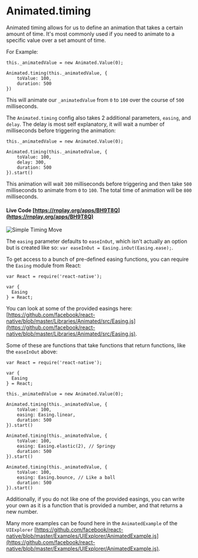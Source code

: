 # Animated.timing

Animated timing allows for us to define an animation that takes a certain amount of time. It's most commonly used if you need to animate to a specific value over a set amount of time.

For Example:
```
this._animatedValue = new Animated.Value(0);

Animated.timing(this._animatedValue, {
	toValue: 100,
	duration: 500
})
```

This will animate our `_animatedValue` from `0` to `100` over the course of `500` milliseconds.

The `Animated.timing` config also takes 2 additional parameters, `easing`, and `delay`. The delay is most self explanatory, it will wait a number of milliseconds before triggering the animation:

```
this._animatedValue = new Animated.Value(0);

Animated.timing(this._animatedValue, {
	toValue: 100,
	delay: 300,
	duration: 500
}).start()
```

This animation will wait `300` milliseconds before triggering and then take `500` milliseconds to animate from `0` to `100`. The total time of animation will be `800` milliseconds.


#### Live Code [https://rnplay.org/apps/BH9T8Q](https://rnplay.org/apps/BH9T8Q)

![Simple Timing Move](images/SimpleTimingMove.gif)


The  `easing` parameter defaults to `easeInOut`, which isn't actually an option but is created like so: `var easeInOut = Easing.inOut(Easing.ease);`.

To get access to a bunch of pre-defined easing functions, you can require the `Easing` module from React:

```
var React = require('react-native');

var {
  Easing
} = React;
```

You can look at some of the provided easings here: [https://github.com/facebook/react-native/blob/master/Libraries/Animated/src/Easing.js](https://github.com/facebook/react-native/blob/master/Libraries/Animated/src/Easing.js).

Some of these are functions that take functions that return functions, like the `easeInOut` above:

```
var React = require('react-native');

var {
  Easing
} = React;

this._animatedValue = new Animated.Value(0);

Animated.timing(this._animatedValue, {
	toValue: 100,
	easing: Easing.linear,
	duration: 500
}).start()

Animated.timing(this._animatedValue, {
	toValue: 100,
	easing: Easing.elastic(2), // Springy
	duration: 500
}).start()

Animated.timing(this._animatedValue, {
	toValue: 100,
	easing: Easing.bounce, // Like a ball
	duration: 500
}).start()
```

Additionally, if you do not like one of the provided easings, you can write your own as it is a function that is provided a number, and that returns a new number.

Many more examples can be found here in the `AnimatedExample` of the `UIExplorer` [https://github.com/facebook/react-native/blob/master/Examples/UIExplorer/AnimatedExample.js](https://github.com/facebook/react-native/blob/master/Examples/UIExplorer/AnimatedExample.js).
